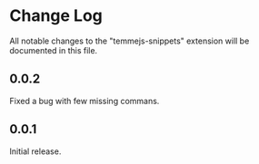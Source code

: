 # Change Log
All notable changes to the "temmejs-snippets" extension will be documented in this file.

## 0.0.2
Fixed a bug with few missing commans.

## 0.0.1
Initial release.

